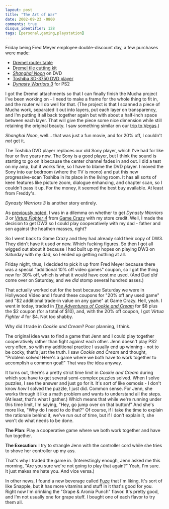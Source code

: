 ```yaml
---
layout: post
title: "The Art of War"
date: 2002-09-23 -0800
comments: true
disqus_identifier: 128
tags: [personal,gaming,playstation]
---
```

Friday being Fred Meyer employee double-discount day, a few purchases
were made:

-   [Dremel router
    table](http://www.dremel.com/productdisplay/att_template.asp?SKU=231&Color=99CCFF)
-   [Dremel tile cutting
    kit](http://www.dremel.com/productdisplay/att_template.asp?SKU=566&Color=99CCFF)
-   [*Shanghai
    Noon*](http://www.amazon.com/exec/obidos/ASIN/B00003CXJ1/mhsvortex)
    on DVD
-   [Toshiba SD-3750 DVD
    player](http://www.amazon.com/exec/obidos/ASIN/B00005N5XO/mhsvortex)
-   [*Dynasty Warriors
    3*](http://www.amazon.com/exec/obidos/ASIN/B00005RL4E/mhsvortex) for
    PS2

I got the Dremel attachments so that I can finally finish the Mucha
project I've been working on - I need to make a frame for the whole
thing to fit in, and the router will do well for that. (The project is
that I scanned a piece of Mucha work, separated it out into layers, put
each layer on transparency, and I'm putting it all back together again
but with about a half-inch space between each layer. That will give the
piece some nice dimension while still retaining the original beauty. I
saw something similar on our [trip to
Vegas](/archive/2002/05/20/parlez-vous-las-vegas.aspx).)

 *Shanghai Noon*, well... that was just a fun movie, and for 20% off, I
couldn't *not* get it.

 The Toshiba DVD player replaces our old Sony player, which I've had for
like four or five years now. The Sony is a good player, but I think the
sound is starting to go on it because the center channel fades in and
out. I did a test on my amp, but it works fine, so I have to blame the
DVD player. I moved the Sony into our bedroom (where the TV is mono) and
put this new progressive-scan Toshiba in its place in the living room.
It has all sorts of keen features like picture zoom, dialogue enhancing,
and chapter scan, so I couldn't pass it up. For the money, it seemed the
best buy available. At least from Freddy's.

 *Dynasty Warriors 3* is another story entirely.

 As [previously
noted](/archive/2002/09/20/lifelong-swansong-for-yall.aspx), I was in a
dilemma on whether to get *Dynasty Warriors 3* or [*Virtua Fighter
4*](http://www.amazon.com/exec/obidos/ASIN/B00005Y1BG/mhsvortex) from
[Game Crazy](http://www.gamecrazy.com/) with my store credit. Well, I
made the decision to get DW3 so I could play cooperatively with my dad -
father and son against the heathen masses, right?

 So I went back to Game Crazy and they had already sold their copy of
DW3. They didn't have it used *or* new. Which fucking figures. So then I
got all wigged out about it because I had built up my hopes on playing
DW3 on Saturday with my dad, so I ended up getting nothing at all.

 Friday night, thus, I decided to pick it up from Fred Meyer because
there was a special "additional 10% off video games" coupon, so I got
the thing new for 30% off, which is what it would have cost me used.
(And Dad *did* come over on Saturday, and we *did* stomp several hundred
asses.)

 That actually worked out for the best because Saturday we were in
Hollywood Video and I found these coupons for "20% off any used game"
and "\$2 additional trade-in value on any game" at Game Crazy. Hell,
yeah. I went in today, traded in [*The Adventures of Cookie and
Cream*](http://www.amazon.com/exec/obidos/ASIN/B00005B70U/mhsvortex) for
\$8 plus the \$2 coupon (for a total of \$10), and, with the 20% off
coupon, I got *Virtua Fighter 4* for \$4. Not too shabby.

 Why did I trade in *Cookie and Cream*? Poor planning, I think.

 The original idea was to find a game that Jenn and I could play
together cooperatively rather than fight against each other. Jenn
doesn't play PS2 very often, so with my additional practice I usually
end up winning - not to be cocky, that's just the truth. I saw *Cookie
and Cream* and thought, "Problem solved! Here's a game where we both
have to work together to accomplish a common goal!" That was the idea
anyway.

 It turns out, there's a pretty strict time limit in *Cookie and Cream*
during which you have to get several semi-complex puzzles solved. When I
solve puzzles, I see the answer and just go for it. It's sort of like
osmosis - I don't know *how* I solved the puzzle, I just did. Common
sense. For Jenn, she works through it like a math problem and wants to
understand all the steps. (At least, that's what I gather.) Which means
that while we're running under this time limit, I'm saying, "Hey, go
jump over on that button!" And she's more like, "Why do I need to do
that?" Of course, if I take the time to explain the rationale behind it,
we've run out of time, but if I don't explain it, she won't do what
needs to be done.

 **The Plan**: Play a cooperative game where we both work together and
have fun together.

 **The Execution**: I try to strangle Jenn with the controller cord
while she tries to shove her controller up my ass.

 That's why I traded the game in. (Interestingly enough, Jenn asked me
this morning, "Are you sure we're not going to play that again?" Yeah,
I'm sure. It just makes me hate you. And vice versa.)

 In other news, I found a new beverage called
[Fuze](http://www.fuzebev.com/) that I'm liking. It's sort of like
Snapple, but it has more vitamins and stuff in it that's good for you.
Right now I'm drinking the "Grape & Aronia Punch" flavor. It's pretty
good, and I'm not usually one for grape stuff. I bought one of each
flavor to try them all.
